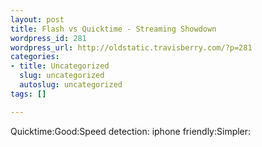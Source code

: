 ```yaml
--- 
layout: post
title: Flash vs Quicktime - Streaming Showdown
wordpress_id: 281
wordpress_url: http://oldstatic.travisberry.com/?p=281
categories: 
- title: Uncategorized
  slug: uncategorized
  autoslug: uncategorized
tags: []

---
```

Quicktime:Good:Speed detection: iphone friendly:Simpler:
